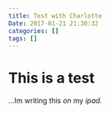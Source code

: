 ```yaml
---
title: Test with Charlotte 
Date: 2017-01-21 21:30:32
categories: []
tags: []
---
```


# This is a test

...Im writing this _on_ my *ipad*. 